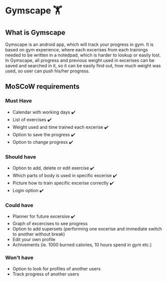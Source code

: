 # Gymscape :weight_lifting:

## What is Gymscape
Gymscape is an android app, which will track your progress in gym. It is based on gym experience, where each excerises from each trainings needed to be written in a notedpad, which is harder to lookup or easily lost. In Gymscape, all progress and previous weight used in excerises can be saved and searched in it, so it can be easily find out, how much weight was used, so user can push his/her progress.

## MoSCoW requirements
### Must Have
- Calendar with working days :heavy_check_mark:
- List of exercises :heavy_check_mark:
- Weight used and time trained each excerise :heavy_check_mark:
- Option to save the progress :heavy_check_mark:
- Option to change progress :heavy_check_mark:

### Should have
- Option to add, delete or edit exercise :heavy_check_mark:
- Which parts of body is used in specific excerise :heavy_check_mark:
- Picture how to train specific excerise correctly :heavy_check_mark:
- Login option :heavy_check_mark:

### Could have
- Planner for future excersise :heavy_check_mark:
- Graph of excercises to see progress
- Option to add supersets (performing one excerise and immediate switch to another without break)
- Edit your own profile
- Achivements (ie. 1000 burned calories, 10 hours spend in gym etc.)

### Won't have
- Option to look for profiles of another users
- Track progress of another users

